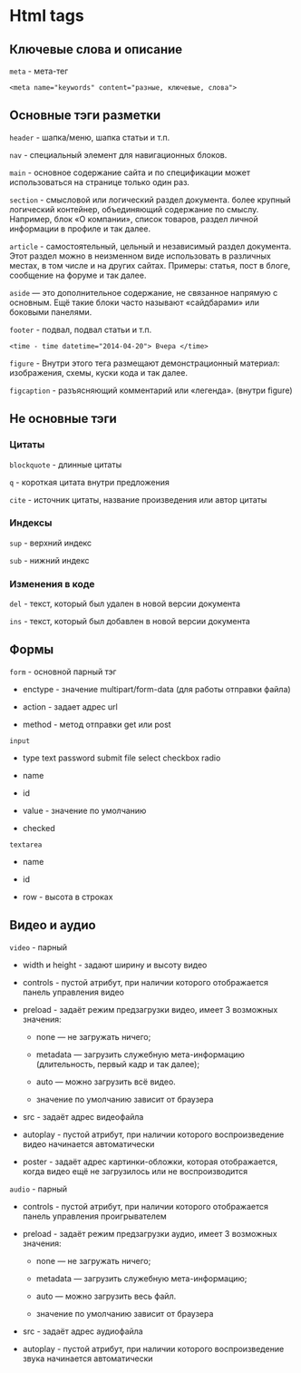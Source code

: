 # Html tags


## Ключевые слова и описание
`meta` - мета-тег

`<meta name="keywords" content="разные, ключевые, слова">`


## Основные тэги разметки
`header` - шапка/меню, шапка статьи и т.п.

`nav` - специальный элемент для навигационных блоков.

`main` -  основное содержание сайта и по спецификации может использоваться на странице только один раз.

`section` - смысловой или логический раздел документа. более крупный логический контейнер, объединяющий содержание по смыслу. Например, блок «О компании», список товаров, раздел личной информации в профиле и так далее.

`article` - самостоятельный, цельный и независимый раздел документа. Этот раздел можно в неизменном виде использовать в различных местах, в том числе и на других сайтах. Примеры: статья, пост в блоге, сообщение на форуме и так далее.

`aside` — это дополнительное содержание, не связанное напрямую с основным. Ещё такие блоки часто называют «сайдбарами» или боковыми панелями.

`footer` - подвал, подвал статьи и т.п.

`<time - time datetime="2014-04-20"> Вчера </time>`
 
`figure` - Внутри этого тега размещают демонстрационный материал: изображения, схемы, куски кода и так далее.

`figcaption` - разъясняющий комментарий или «легенда». (внутри figure)

## Не основные тэги
### Цитаты

`blockquote` - длинные цитаты

`q` - короткая цитата внутри предложения

`cite` - источник цитаты, название произведения или автор цитаты 

### Индексы

`sup` - верхний индекс

`sub` - нижний индекс

### Изменения в коде

`del` - текст, который был удален в новой версии документа

`ins` - текст, который был добавлен в новой версии документа

## Формы
`form` - основной парный тэг

* enctype - значение multipart/form-data (для работы отправки файла)

* action - задает адрес url

* method - метод отправки get или post

`input`

- type
    text
    password
    submit
    file
    select
    checkbox
    radio

- name
- id
- value - значение по умолчанию
- checked

`textarea`

* name

* id

* row - высота в строках

## Видео и аудио

`video` - парный
    
* width и height - 	задают ширину и высоту видео

* controls - 	пустой атрибут, при наличии которого отображается панель управления видео

* preload - 	задаёт режим предзагрузки видео, имеет 3 возможных значения:

    -    none — не загружать ничего;

    -    metadata — загрузить служебную мета-информацию (длительность, первый кадр и так далее);

    -    auto — можно загрузить всё видео.

    -    значение по умолчанию зависит от браузера

* src - 	задаёт адрес видеофайла

* autoplay - 	пустой атрибут, при наличии которого воспроизведение видео начинается автоматически

* poster - 	задаёт адрес картинки-обложки, которая отображается, когда видео ещё не загрузилось или не воспроизводится

`audio` - парный

* controls - 	пустой атрибут, при наличии которого отображается панель управления проигрывателем

* preload - 	задаёт режим предзагрузки аудио, имеет 3 возможных значения:

    - none — не загружать ничего;

    - metadata — загрузить служебную мета-информацию;

    - auto — можно загрузить весь файл.

    - значение по умолчанию зависит от браузера

* src - 	задаёт адрес аудиофайла

* autoplay - 	пустой атрибут, при наличии которого воспроизведение звука начинается автоматически


